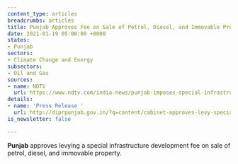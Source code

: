 ```yaml
---
content_type: articles
breadcrumbs: articles
title: Punjab Approves Fee on Sale of Petrol, Diesel, and Immovable Property
date: 2021-01-19 05:00:00 +0000
states:
- Punjab
sectors:
- Climate Change and Energy
subsectors:
- Oil and Gas
sources:
- name: NDTV
  url: https://www.ndtv.com/india-news/punjab-imposes-special-infrastructure-development-fee-on-fuel-immovable-property-2351023
details:
- name: 'Press Release '
  url: http://diprpunjab.gov.in/?q=content/cabinet-approves-levy-special-id-fee-petrol-diesel-rs025-litre-and-rs025-hundred-rupees
is_newsletter: false

---
```

**Punjab** approves levying a special infrastructure development fee on sale of petrol, diesel, and immovable property.
